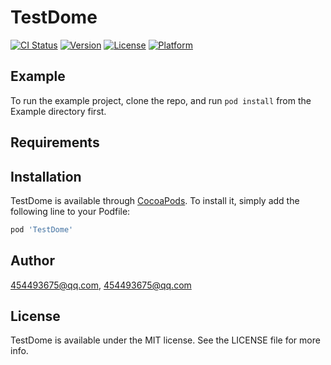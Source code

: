 # TestDome

[![CI Status](https://img.shields.io/travis/454493675@qq.com/TestDome.svg?style=flat)](https://travis-ci.org/454493675@qq.com/TestDome)
[![Version](https://img.shields.io/cocoapods/v/TestDome.svg?style=flat)](https://cocoapods.org/pods/TestDome)
[![License](https://img.shields.io/cocoapods/l/TestDome.svg?style=flat)](https://cocoapods.org/pods/TestDome)
[![Platform](https://img.shields.io/cocoapods/p/TestDome.svg?style=flat)](https://cocoapods.org/pods/TestDome)

## Example

To run the example project, clone the repo, and run `pod install` from the Example directory first.

## Requirements

## Installation

TestDome is available through [CocoaPods](https://cocoapods.org). To install
it, simply add the following line to your Podfile:

```ruby
pod 'TestDome'
```

## Author

454493675@qq.com, 454493675@qq.com

## License

TestDome is available under the MIT license. See the LICENSE file for more info.
